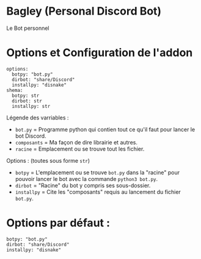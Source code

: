 # Bagley (Personal Discord Bot)
Le Bot personnel


# Options et Configuration de l'addon 
```
options:
  botpy: "bot.py"
  dirbot: "share/Discord"
  installpy: "disnake"
shema:
  botpy: str
  dirbot: str
  installpy: str
```



Légende des varriables :
  - `bot.py`      = Programme python qui contien tout ce qu'il faut pour lancer le bot Discord.
  - `composants`  = Ma façon de dire librairie et autres.
  - `racine`      = Emplacement ou se trouve tout les fichier.

Options : (toutes sous forme `str`)
  - `botpy`       = L'emplacement ou se trouve `bot.py` dans la "racine" pour pouvoir lancer le bot avec la commande `python3 bot.py`.
  - `dirbot`      = "Racine" du bot y compris ses sous-dossier.
  - `installpy`   = Cite les "composants" requis au lancement du fichier `bot.py`.
  



# Options par défaut :

```
botpy: "bot.py"
dirbot: "share/Discord"
installpy: "disnake"
```

